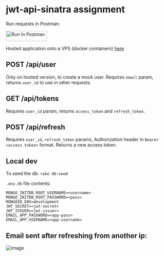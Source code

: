 # jwt-api-sinatra assignment

Run requests in Postman:

[<img src="https://run.pstmn.io/button.svg" alt="Run In Postman" style="width: 128px; height: 32px;">](https://god.gw.postman.com/run-collection/34454879-47cdf2ae-e410-475c-994c-ab76f34dee56?action=collection%2Ffork&source=rip_markdown&collection-url=entityId%3D34454879-47cdf2ae-e410-475c-994c-ab76f34dee56%26entityType%3Dcollection%26workspaceId%3D3aa4d990-fe59-4d29-bfac-8d664e6f37dc)

Hosted application onto a VPS (docker containers) [here](http://95.174.94.72:4567)

## POST /api/user
Only on hosted version, to create a mock user. Requires `email` param, returns `user_id` to use in other requests.

## GET /api/tokens
Requires `user_id` param, returns `access_token` and `refresh_token`.

## POST /api/refresh
Requires `user_id`, `refresh_token` params, Authorization header in `Bearer <access token>` format. Returns a new access token.

## Local dev

To seed the db: `rake db:seed`

`.env.db` file contents:

```
MONGO_INITDB_ROOT_USERNAME=<username>
MONGO_INITDB_ROOT_PASSWORD=<pass>
MONGOID_ENV=development
JWT_SECRET=<jwt-secret>
JWT_ISSUER=<jwt-issuer>
EMAIL_APP_PASSWORD=<app-pass>
EMAIL_APP_USERNAME=<app-username>
```

## Email sent after refreshing from another ip:

![image](https://github.com/user-attachments/assets/862dc38e-489e-400e-9ed3-5195f32939ae)
